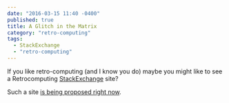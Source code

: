 ```yaml
---
date: "2016-03-15 11:40 -0400"
published: true
title: A Glitch in the Matrix
category: "retro-computing"
tags: 
  - StackExchange
  - "retro-computing"
---
```



If you like retro-computing (and I know you do) maybe you might like to see a Retrocomputing [StackExchange](https://stackexchange.com/) site?

Such a site [is being proposed right now](http://area51.stackexchange.com/proposals/94441/retrocomputing?referrer=M-YAwndOwsOoX3hc-nnfLw2).
